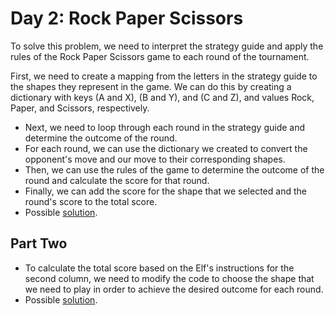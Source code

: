 # Day 2: Rock Paper Scissors

To solve this problem, we need to interpret the strategy guide and apply the rules of the Rock Paper Scissors game to each round of the tournament.

First, we need to create a mapping from the letters in the strategy guide to the shapes they represent in the game. We can do this by creating a dictionary with keys (A and X), (B and Y), and (C and Z), and values Rock, Paper, and Scissors, respectively.

- Next, we need to loop through each round in the strategy guide and determine the outcome of the round. 
- For each round, we can use the dictionary we created to convert the opponent's move and our move to their corresponding shapes. 
- Then, we can use the rules of the game to determine the outcome of the round and calculate the score for that round. 
- Finally, we can add the score for the shape that we selected and the round's score to the total score.
- Possible [solution](1.py).

## Part Two

- To calculate the total score based on the Elf's instructions for the second column, we need to modify the code to choose the shape that we need to play in order to achieve the desired outcome for each round.
- Possible [solution](2.py).
